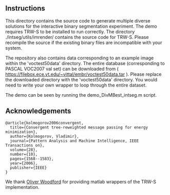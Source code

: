 ## Instructions

This directory contains the source code to generate multiple diverse solutions for the interactive binary segmentation experiment.
The demo requires TRW-S to be installed to run correctly. The directory ./intseg/utils/imrender/ contains the source code for TRW-S. Please recompile the source if the existing binary files are incompatible with your system.

The repository also contains data corresponding to an example image within the 'voctest50data' directory. The entire database (corresponding to PASCAL VOC2007 val set) can be downloaded from ( https://filebox.ece.vt.edu/~vittal/embr/voctest50data.tar ). Please replace the downloaded directory with the 'voctest50data' directory. You would need to write your own wrapper to loop through the entire dataset.

The demo can be seen by running the demo_DivMBest_intseg.m script.

## Acknowledgements

    @article{kolmogorov2006convergent,
      title={Convergent tree-reweighted message passing for energy minimization},
      author={Kolmogorov, Vladimir},
      journal={Pattern Analysis and Machine Intelligence, IEEE Transactions on},
      volume={28},
      number={10},
      pages={1568--1583},
      year={2006},
      publisher={IEEE}
    }
    
We thank [Oliver Woodford](http://www.robots.ox.ac.uk/~ojw/) for providing matlab wrappers of the TRW-S implementation.
